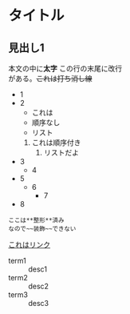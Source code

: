 # タイトル

## 見出し1

本文の中に**太字**
この行の末尾に改行  
がある。~~これは打ち消し線~~

- 1
- 2
  + これは
  - 順序なし
  * リスト
  1. これは順序付き
     1. リストだよ
- 3
  - 4
- 5
  - 6
    - 7
- 8

```
ここは**整形**済み
なので~~装飾~~できない
```

[これはリンク](https://www.google.com/)

<dl>
  <dt>term1</dt>
  <dd>desc1</dd>
  <dt>term2</dt>
  <dd>desc2</dd>
  <dt>term3</dt>
  <dd>desc3</dd>
</dl>
